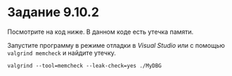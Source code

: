 # Задание 9.10.2
Посмотрите на код ниже. В данном коде есть утечка памяти.

Запустите программу в режиме отладки в *Visual Studio* или с помощью `valgrind memcheck` и найдите утечку. 

`valgrind --tool=memcheck --leak-check=yes ./MyDBG`